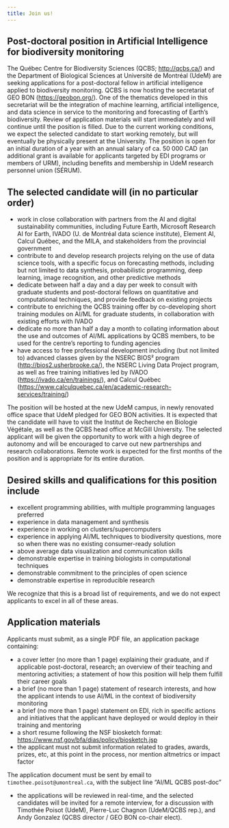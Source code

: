 ```yaml
---
title: Join us!
---
```


## Post-doctoral position in Artificial Intelligence for biodiversity monitoring

The Québec Centre for Biodiversity Sciences (QCBS; http://qcbs.ca/)
and the Department of Biological Sciences at Université de Montréal
(UdeM) are seeking applications for a post-doctoral fellow in artificial
intelligence applied to biodiversity monitoring. QCBS is now hosting
the secretariat of GEO BON (https://geobon.org/). One of the thematics
developed in this secretariat will be the integration of machine learning,
artificial intelligence, and data science in service to the monitoring and
forecasting of Earth’s biodiversity. Review of application materials will
start immediately and will continue until the position is filled. Due to the
current working conditions, we expect the selected candidate to start working
remotely, but will eventually be physically present at the University. The
position is open for an initial duration of a year with an annual salary of
ca. 50 000 CAD (an additional grant is available for applicants targeted by
EDI programs or members of URM), including benefits and membership in UdeM
research personnel union (SÉRUM).


## The selected candidate will (in no particular order)

- work in close collaboration with partners from the AI and digital sustainability communities, including Future Earth, Microsoft Research AI for Earth, IVADO (U. de Montréal data science institute), Element AI, Calcul Québec, and the MILA, and stakeholders from the provincial government
- contribute to and develop research projects relying on the use of data science tools, with a specific focus on forecasting methods, including but not limited to data synthesis, probabilistic programming, deep learning, image recognition, and other predictive methods
- dedicate between half a day and a day per week to consult with graduate students and post-doctoral fellows on quantitative and computational techniques, and provide feedback on existing projects
- contribute to enriching the QCBS training offer by co-developing short training modules on AI/ML for graduate students, in collaboration with existing efforts with IVADO
- dedicate no more than half a day a month to collating information about the use and outcomes of AI/ML applications by QCBS members, to be used for the centre’s reporting to funding agencies
- have access to free professional development including (but not limited to) advanced classes given by the NSERC BIOS² program (http://bios2.usherbrooke.ca/), the NSERC Living Data Project program, as well as free training initiatives led by IVADO (https://ivado.ca/en/trainings/), and Calcul Québec (https://www.calculquebec.ca/en/academic-research-services/training/)

The position will be hosted at the new UdeM campus, in newly renovated
office space that UdeM pledged for GEO BON activities. It is expected that
the candidate will have to visit the Institut de Recherche en Biologie
Végétale, as well as the QCBS head office at McGill University. The
selected applicant will be given the opportunity to work with a high degree
of autonomy and will be encouraged to carve out new partnerships and research
collaborations. Remote work is expected for the first months of the position
and is appropriate for its entire duration.

## Desired skills and qualifications for this position include

- excellent programming abilities, with multiple programming languages preferred
- experience in data management and synthesis
- experience in working on clusters/supercomputers
- experience in applying AI/ML techniques to biodiversity questions, more so when there was no existing consumer-ready solution
- above average data visualization and communication skills
- demonstrable expertise in training biologists in computational techniques
- demonstrable commitment to the principles of open science
- demonstrable expertise in reproducible research

We recognize that this is a broad list of requirements, and we do not expect
applicants to excel in all of these areas.

## Application materials

Applicants must submit, as a single PDF file, an application package containing:

- a cover letter (no more than 1 page) explaining their graduate, and if applicable post-doctoral, research; an overview of their teaching and mentoring activities; a statement of how this position will help them fulfill their career goals
- a brief (no more than 1 page) statement of research interests, and how the applicant intends to use AI/ML in the context of biodiversity monitoring
- a brief (no more than 1 page) statement on EDI, rich in specific actions and initiatives that the applicant have deployed or would deploy in their training and mentoring
- a short resume following the NSF biosketch format: https://www.nsf.gov/bfa/dias/policy/biosketch.jsp
- the applicant must not submit information related to grades, awards, prizes, etc, at this point in the process, nor mention altmetrics or impact factor

The application document must be sent by email to
`timothee.poisot@umontreal.ca`, with the subject line “AI/ML QCBS post-doc”
- the applications will be reviewed in real-time, and the selected candidates
will be invited for a remote interview, for a discussion with Timothée Poisot
(UdeM), Pierre-Luc Chagnon (UdeM/QCBS rep.), and Andy Gonzalez (QCBS director
/ GEO BON co-chair elect).

